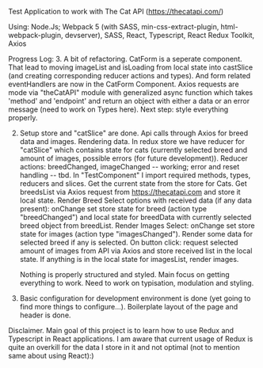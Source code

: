 Test Application to work with The Cat API (https://thecatapi.com/)

Using: Node.Js; Webpack 5 (with SASS, min-css-extract-plugin, html-webpack-plugin,
       devserver), SASS, React, Typescript, React Redux Toolkit, Axios

Progress Log:
3. A bit of refactoring.
   CatForm is a seperate component. That lead to moving imageList and isLoading
   from local state into castSlice (and creating corresponding reducer actions
   and types). And form related eventHandlers are now in the CatForm Component.
   Axios requests are mode via "theCatAPI" module with generalized async function
   which takes 'method' and 'endpoint' and return an object with either a data or
   an error message (need to work on Types here).
   Next step: style everything properly.

2. Setup store and "catSlice" are done. Api calls through Axios for breed data and
   images. Rendering data.
   In redux store we have reducer for "catSlice" which contains state for cats
   (currently selected breed and amount of images, possible errors (for future
   development)). Reducer actions: breedChanged, imageChanged -- working; error
   and reset handling -- tbd.
   In "TestComponent" I import required methods, types, reducers and slices.
   Get the current state from the store for Cats.
   Get breedsList via Axios request from https://thecatapi.com and store it
   local state.
   Render Breed Select options with received data (if any data present): onChange
   set store state for breed (action type "breedChanged") and local state for 
   breedData with currently selected breed object from breedList.
   Render Images Select: onChange set store state for images (action type 
   "imagesChanged").
   Render some data for selected breed if any is selected.
   On button click: request selected amount of images from API via Axios and store
   received list in the local state.
   If anything is in the local state for imagesList, render images.

   Nothing is properly structured and styled. Main focus on getting everything
   to work. Need to work on typisation, modulation and styling.

1. Basic configuration for development environment is done (yet going to find more 
   things to configure...).
   Boilerplate layout of the page and header is done.

Disclaimer. Main goal of this project is to learn how to use Redux and Typescript
in React applications. I am aware that current usage of Redux is quite an overkill
for the data I store in it and not optimal (not to mention same about using React):)